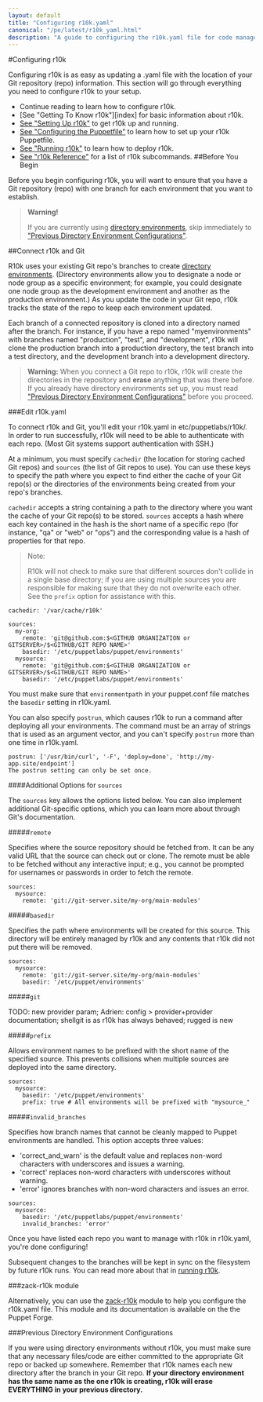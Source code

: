 ```yaml
---
layout: default
title: "Configuring r10k.yaml"
canonical: "/pe/latest/r10k_yaml.html"
description: "A guide to configuring the r10k.yaml file for code management with Puppet."
---
```


[direnv]: /puppet/4.0/reference/environments.html
[direnv_setup]: /puppet/4.0/reference/environments_creating.html
[setup]: ./r10k_setup.html
[puppetfile]: ./r10k_puppetfile.html
[running]: ./r10k_run.html
[reference]: ./r10k_reference.html
[r10kindex]: ./r10k.md

#Configuring r10k

Configuring r10k is as easy as updating a .yaml file with the location of your Git repository (repo) information. This section will go through everything you need to configure r10k to your setup. 

* Continue reading to learn how to configure r10k.
* [See "Getting To Know r10k"][index] for basic information about r10k.
* [See "Setting Up r10k"][setup] to get r10k up and running.
* [See "Configuring the Puppetfile"][puppetfile] to learn how to set up your r10k Puppetfile.
* [See "Running r10k"][running] to learn how to deploy r10k.
* [See "r10k Reference"][reference] for a list of r10k subcommands.
##Before You Begin

Before you begin configuring r10k, you will want to ensure that you have a Git repository (repo) with one branch for each environment that you want to establish. 

>**Warning!** 
>
>If you are currently using [directory environments](direnv), skip immediately to ["Previous Directory Environment Configurations"](#previous-directory-environment-configurations). 


##Connect r10k and Git

R10k uses your existing Git repo's branches to create [directory environments](direnv). (Directory environments allow you to designate a node or node group as a specific environment; for example, you could designate one node group as the development environment and another as the production environment.) As you update the code in your Git repo, r10k tracks the state of the repo to keep each environment updated.

Each branch of a connected repository is cloned into a directory named after the branch. For instance, if you have a repo named "myenvironments" with branches named "production", "test", and "development", r10k will clone the production branch into a production directory, the test branch into a test directory, and the development branch into a development directory.

>**Warning:** When you connect a Git repo to r10k, r10k will create the directories in the repository and **erase** anything that was there before. If you already have directory environments set up, you must read ["Previous Directory Environment Configurations"](#previous-directory-environment-configurations) before you proceed.
 

###Edit r10k.yaml

To connect r10k and Git, you'll edit your r10k.yaml in etc/puppetlabs/r10k/. In order to run successfully, r10k will need to be able to authenticate with each repo. (Most Git systems support authentication with SSH.)

At a minimum, you must specify `cachedir` (the location for storing cached Git repos) and `sources` (the list of Git repos to use). You can use these keys to specify the path where you expect to find either the cache of your Git repo(s) or the directories of the environments being created from your repo's branches.

`cachedir` accepts a string containing a path to the directory where you want the cache of your Git repo(s) to be stored. `sources` accepts a hash where each key contained in the hash is the short name of a specific repo (for instance, "qa" or "web" or "ops") and the corresponding value is a hash of properties for that repo.

>Note:
>
>R10k will not check to make sure that different sources don't collide in a single base directory; if you are using multiple sources you are responsible for making sure that they do not overwrite each other. See the `prefix` option for assistance with this.

~~~
cachedir: '/var/cache/r10k'

sources:
  my-org:
    remote: 'git@github.com:$<GITHUB ORGANIZATION or GITSERVER>/$<GITHUB/GIT REPO NAME>'
    basedir: '/etc/puppetlabs/puppet/environments'
  mysource:
    remote: 'git@github.com:$<GITHUB ORGANIZATION or GITSERVER>/$<GITHUB/GIT REPO NAME>'
    basedir: '/etc/puppetlabs/puppet/environments'
~~~

You must make sure that `environmentpath` in your puppet.conf file matches the `basedir` setting in r10k.yaml.

You can also specify `postrun`, which causes r10k to run a command after deploying all your environments. The command must be an array of strings that is used as an argument vector, and you can't specify `postrun` more than one time in r10k.yaml.

~~~
postrun: ['/usr/bin/curl', '-F', 'deploy=done', 'http://my-app.site/endpoint']
The postrun setting can only be set once.
~~~

####Additional Options for `sources`

The `sources` key allows the options listed below. You can also implement additional Git-specific options, which you can learn more about through Git's documentation.

#####`remote`

Specifies where the source repository should be fetched from. It can be any valid URL that the source can check out or clone. The remote must be able to be fetched without any interactive input; e.g., you cannot be prompted for usernames or passwords in order to fetch the remote.

~~~
sources:
  mysource:
    remote: 'git://git-server.site/my-org/main-modules'
~~~

#####`basedir`

Specifies the path where environments will be created for this source. This directory will be entirely managed by r10k and any contents that r10k did not put there will be removed. 

~~~
sources:
  mysource:
    remote: 'git://git-server.site/my-org/main-modules'
    basedir: '/etc/puppet/environments'
~~~

#####`git`

TODO: new provider param; Adrien: config > provider+provider documentation; shellgit is as r10k has always behaved; rugged is new

#####`prefix`

Allows environment names to be prefixed with the short name of the specified source. This prevents collisions when multiple sources are deployed into the same directory.

~~~
sources:
  mysource:
    basedir: '/etc/puppet/environments'
    prefix: true # All environments will be prefixed with "mysource_"
~~~

#####`invalid_branches`

Specifies how branch names that cannot be cleanly mapped to Puppet environments are handled. This option accepts three values:

* 'correct_and_warn' is the default value and replaces non-word characters with underscores and issues a warning.
* 'correct' replaces non-word characters with underscores without warning.
* 'error' ignores branches with non-word characters and issues an error.

~~~
sources:
  mysource:
    basedir: '/etc/puppetlabs/puppet/environments'
    invalid_branches: 'error'
~~~

Once you have listed each repo you want to manage with r10k in r10k.yaml, you're done configuring!

Subsequent changes to the branches will be kept in sync on the filesystem by future r10k runs. You can read more about that in [running r10k][running].

###zack-r10k module

Alternatively, you can use the [zack-r10k](https://forge.puppetlabs.com/zack/r10k) module to help you configure the r10k.yaml file. This module and its documentation is available on the the Puppet Forge.

###Previous Directory Environment Configurations

If you were using directory environments without r10k, you must make sure that any necessary files/code are either committed to the appropriate Git repo or backed up somewhere. Remember that r10k names each new directory after the branch in your Git repo. **If your directory environment has the same name as the one r10k is creating, r10k will erase EVERYTHING in your previous directory.**
